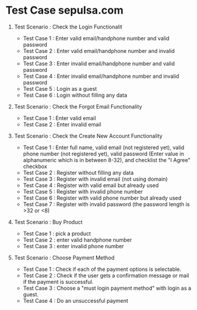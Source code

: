 # Test Case sepulsa.com

1. Test Scenario : Check the Login Functionalit
    - Test Case 1 : Enter valid email/handphone number and valid password
    - Test Case 2 : Enter valid email/handphone number and invalid password
    - Test Case 3 : Enter invalid email/handphone number and valid password
    - Test Case 4 : Enter invalid email/handphone number and invalid password
    - Test Case 5 : Login as a guest
    - Test Case 6 : Login without filling any data

2. Test Scenario : Check the Forgot Email Functionality
    - Test Case 1 : Enter valid email
    - Test Case 2 : Enter invalid email

3. Test Scenario : Check the Create New Account Functionality
    - Test Case 1 : Enter full name, valid email (not registered yet), valid phone number (not registered yet), valid password (Enter value in alphanumeric which is in between 8-32), and checklist the "I Agree" checkbox
    - Test Case 2 : Register without filling any data
    - Test Case 3 : Register with invalid email (not using domain)
    - Test Case 4 : Register with valid email but already used
    - Test Case 5 : Register with invalid phone number
    - Test Case 6 : Register with valid phone number but already used
    - Test Case 7 : Register with invalid password (the password length is >32 or <8)

4. Test Scenario : Buy Product
    - Test Case 1 : pick a product
    - Test Case 2 : enter valid handphone number
    - Test Case 3 : enter invalid phone number

5. Test Scenario : Choose Payment Method
    - Test Case 1 : Check if each of the payment options is selectable.
    - Test Case 2 : Check if the user gets a confirmation message or mail if the payment is successful.
    - Test Case 3 : Choose a "must login payment method" with login as a guest.
    - Test Case 4 : Do an unsuccessful payment


